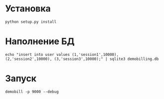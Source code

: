 Установка
=========

```
python setup.py install
```


Наполнение БД
=============

```
echo "insert into user values (1,'session1',10000), (2,'session2',10000), (3,'session3',10000);" | sqlite3 demobilling.db
```

Запуск
======

```
demobill -p 9000 --debug
```